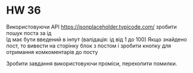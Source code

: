 # HW 36
Використовуючи API https://jsonplaceholder.typicode.com/ зробити пошук поста за ід\
Ід має бути введений в інпут (валідація: ід від 1 до 100) Якщо знайдено пост, то вивести на сторінку блок з постом і зробити кнопку для отримання комкоментарів до посту

Зробити завдання використовуючи проміси, перехопити помилки.